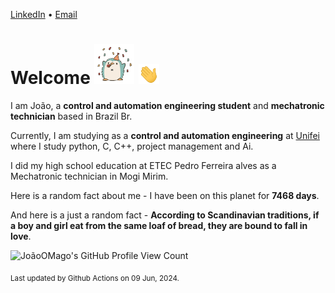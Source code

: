 [LinkedIn](https://www.linkedin.com/in/joão-pedro-gozzoli-b95641301/) &bull;
[Email](joaopedrogozzoli@gmail.com)

# Welcome <img src="happy.gif" height="64px" /> <img src="wave.gif" height="32px" />

I am João, a  **control and automation engineering student** and **mechatronic technician** based in Brazil Br.

Currently, I am studying as a **control and automation engineering** at [Unifei](https://unifei.edu.br) where I study python, C, C++, project management and Ai.

I did my high school education at ETEC Pedro Ferreira alves as a Mechatronic technician in Mogi Mirim.

Here is a random fact about me - I have been on this planet for **7468 days**.

And here is a just a random fact -  **According to Scandinavian traditions, if a boy and girl eat from the same loaf of bread, they are bound to fall in love**.

![JoãoOMago's GitHub Profile View Count](https://komarev.com/ghpvc/?username=JoaoOMago)

<sub>Last updated by Github Actions on 09 Jun, 2024.</sub>
